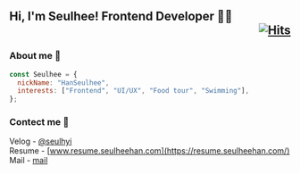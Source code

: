 ## Hi, I'm Seulhee! Frontend Developer 👨‍💻 <div align="right">[![Hits](https://hits.seeyoufarm.com/api/count/incr/badge.svg?url=https%3A%2F%2Fgithub.com%2Fhanseulhee%2Fhit-counter&count_bg=%2370ADB5&title_bg=%23132743&icon=&icon_color=%23E7E7E7&title=hits&edge_flat=true)](https://hits.seeyoufarm.com)</div>

### About me 🥸

```javascript
const Seulhee = {
  nickName: "HanSeulhee",
  interests: ["Frontend", "UI/UX", "Food tour", "Swimming"],
};
```

### Contect me 🌱

Velog - [@seulhyi](https://velog.io/@seulhyi) <br />
Resume - [www.resume.seulheehan.com](https://resume.seulheehan.com/)<br />
Mail - [mail](mailto:3021062@gmail.com)
